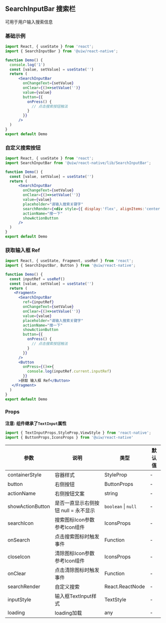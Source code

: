 SearchInputBar 搜索栏
---

可用于用户输入搜索信息

<!-- ![](https://user-images.githubusercontent.com/66067296/140004397-65ffc69e-a79f-425d-9d75-2928c125e5c8.gif) -->
<!--rehype:style=zoom: 33%;float: right; margin-left: 15px;-->


### 基础示例
```jsx mdx:preview&background=#bebebe29
import React, { useState } from 'react';
import { SearchInputBar } from '@uiw/react-native';

function Demo() {
  console.log('1')
  const [value, setValue] = useState('')
  return (
      <SearchInputBar
        onChangeText={setValue}
        onClear={()=>setValue('')}
        value={value}
        button={{
          onPress() {
            // 点击搜索按钮触法
          }
        }}
      />
  )
}
export default Demo
```

### 自定义搜索按钮
```jsx mdx:preview&background=#bebebe29
import React, { useState } from 'react';
import SearchInputBar from '@uiw/react-native/lib/SearchInputBar';

function Demo() {
  const [value, setValue] = useState('')
  return (
      <SearchInputBar
        onChangeText={setValue}
        onClear={()=>setValue('')}
        value={value}
        placeholder="请输入搜索关键字"
        searchRender={<div style={{ display:'flex', alignItems:'center' }}><label>搜索</label></div>}
        actionName="搜一下"
        showActionButton
      />
  )
}
export default Demo
```


### 获取输入框 Ref
```jsx mdx:preview&background=#bebebe29
import React, { useState, Fragment, useRef } from 'react';
import { SearchInputBar, Button } from '@uiw/react-native';

function Demo() {
  const inputRef = useRef()
  const [value, setValue] = useState('')
  return (
    <Fragment>
      <SearchInputBar
        ref={inputRef}
        onChangeText={setValue}
        onClear={()=>setValue('')}
        value={value}
        placeholder="请输入搜索关键字"
        actionName="搜一下"
        showActionButton
        button={{
          onPress() {
            // 点击搜索按钮触法
          }
        }}
      />
      <Button
        onPress={()=>{
          console.log(inputRef.current.inputRef)
        }}
      >获取 输入框 Ref</Button>
   </Fragment>
  )
}
export default Demo
```

### Props
**注意: 组件继承了```TextInput```属性**

```js
import { TextInputProps,StyleProp,ViewStyle } from 'react-native';
import { ButtonProps,IconsProps } from '@uiw/react-native'
```

| 参数 | 说明 | 类型 | 默认值 |
|------|------|-----|------|
| containerStyle | 容器样式 | StyleProp<ViewStyle> | - |
| button | 右侧按钮 | ButtonProps | - |
| actionName | 右侧按钮文案 | string | - |
| showActionButton | 是否一直显示右侧按钮 null = 永不显示 | `boolean` \| `null` | - |
| searchIcon | 搜索图标Icon参数 参考Icon组件 | IconsProps | - |
| onSearch | 点击搜索图标时触发事件 | Function | - |
| closeIcon | 清除图标Icon参数 参考Icon组件 | IconsProps | - |
| onClear | 点击清除图标时触发事件 | Function | - |
| searchRender | 自定义搜索 | React.ReactNode | - |
| inputStyle | 输入框TextInput样式 | TextStyle | - |
| loading | loading加载 | any | - |


